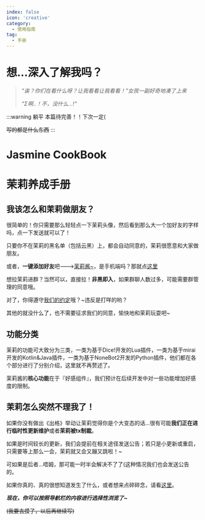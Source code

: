 ```yaml
---
index: false
icon: 'creative'
category:
  - 使用指南
tag:
  - 手册
---
```


# 想...深入了解我吗？

> *"诶？你们在看什么呀？让我看看让我看看！"女孩一副好奇地凑了上来*
> 
> *"Σ啊..！不，没什么...!"*

:::warning 躺平
本篇待完善！！下次一定(

~~写的都是什么东西~~
:::

<h1 class="manual_topic">Jasmine CookBook</h1>
<h1 class="manual_topic">茉莉养成手册</h1>

## 我该怎么和茉莉做朋友？

很简单的！你只需要那么轻轻点一下茉莉头像，然后看到那么大一个加好友的字样吗，点一下发送就可以了！

只要你不在茉莉的黑名单（包括云黑）上，都会自动同意的，茉莉很愿意和大家做朋友。

或者，**一键添加好友**吧--->[茉莉酱~](tencent://AddContact/?fromId=45&fromSubId=1&subcmd=all&uin=3349795206&website=www.oicqzone.com)，是手机端吗？那就点[这里](mqqwpa://im/chat?chat_type=wpa&uin=3349795206&version=1&src_type=web&web_src=oicqzone.com)

想拉茉莉进群？当然可以，直接拉！**非黑即入**，如果群聊人数过多，可能需要群管理的同意哦。

对了，你得遵守[我们的约定](../promise/)哦？~违反是打咩的哟？

其他的就没什么了，也不需要征求我们的同意，愉快地和茉莉玩耍吧~

## 功能分类

茉莉的功能可大致分为三类，一类为基于Dice!开发的Lua插件，一类为基于mirai开发的Kotlin&Java插件，一类为基于NoneBot2开发的Python插件，他们都在各个部分进行了分别介绍，这里就不再赘述了。

茉莉酱的**核心功能**在于『好感组件』，我们预计在后续开发中对一些功能增加好感度的限制。

## 茉莉怎么突然不理我了！

如果你没有做出《出格》举动让茉莉觉得你是个大变态的话...很有可能**我们正在进行临时性更新维护**或者**茉莉被tx制裁**。

如果是时间较长的更新，我们会提前在相关途径发送公告；若只是小更新或重启，只需要等上那么一会，茉莉就又会又蹦又跳啦！~

可如果是后者...唔姆，那可能一时半会解决不了了(这种情况我们也会发送公告的。

如果你真的、真的很想知道发生了什么，或者想来点碎碎念，请看[这里](../developer/)。

***现在，你可以按照导航栏的内容进行选择性浏览了~***

~~(我要去摸了，以后再继续写)~~